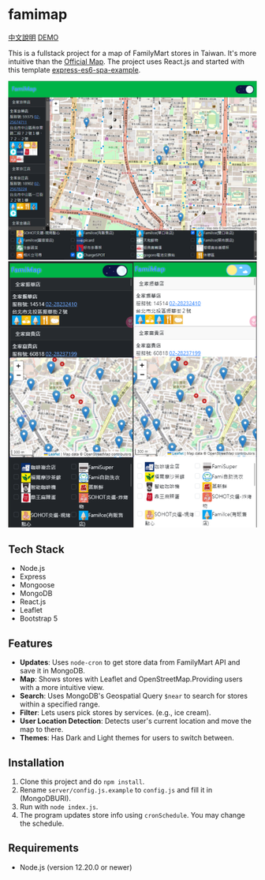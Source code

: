 # famimap

[中文說明](README.zh-tw.md)
[DEMO](https://scott.is-a.dev/famimap)

This is a fullstack project for a map of FamilyMart stores in Taiwan. It's more intuitive than the [Official Map](https://www.family.com.tw/Marketing/storemap/). The project uses React.js and started with this template [express-es6-spa-example](https://github.com/scott1991/express-es6-spa-example).

![screenshot1](READMEassets/p1.png)
![screenshot1](READMEassets/p2.png)

## Tech Stack

- Node.js
- Express
- Mongoose
- MongoDB
- React.js
- Leaflet
- Bootstrap 5

## Features

- **Updates**: Uses `node-cron` to get store data from FamilyMart API and save it in MongoDB.
- **Map**: Shows stores with Leaflet and OpenStreetMap.Providing users with a more intuitive view.
- **Search**: Uses MongoDB's Geospatial Query `$near` to search for stores within a specified range.
- **Filter**: Lets users pick stores by services. (e.g., ice cream).
- **User Location Detection**:  Detects user's current location and move the map to there.
- **Themes**: Has Dark and Light themes for users to switch between.

## Installation

1. Clone this project and do `npm install`.
2. Rename `server/config.js.example` to `config.js` and fill it in (MongoDBURI).
3. Run with `node index.js`.
4. The program updates store info using `cronSchedule`. You may change the schedule.

## Requirements

- Node.js (version 12.20.0 or newer)
